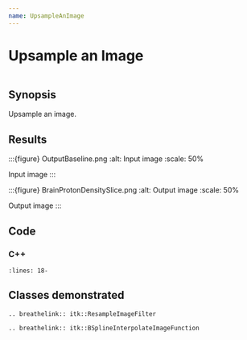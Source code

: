 ```yaml
---
name: UpsampleAnImage
---
```


# Upsample an Image

```{index} single: ResampleImageFilter single: LinearInterpolateImageFunction single: ScaleTransform single: BSplineInterpolateImageFunction single: Upsampling
```

## Synopsis

Upsample an image.

## Results

:::{figure} OutputBaseline.png
:alt: Input image
:scale: 50%

Input image
:::

:::{figure} BrainProtonDensitySlice.png
:alt: Output image
:scale: 50%

Output image
:::

## Code

### C++

```{literalinclude} Code.cxx
:lines: 18-
```

## Classes demonstrated

```{eval-rst}
.. breathelink:: itk::ResampleImageFilter
```

```{eval-rst}
.. breathelink:: itk::BSplineInterpolateImageFunction
```
